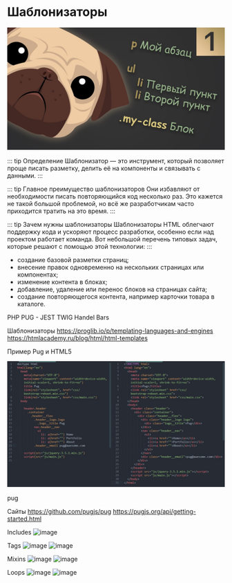 # Шаблонизаторы

![Alt for Imsage](../html/images/pug.jpg)

::: tip Определение
Шаблонизатор — это инструмент, который позволяет проще писать разметку, делить её на компоненты и связывать с данными.
:::

::: tip Главное преимущество шаблонизаторов
Они избавляют от необходимости писать повторяющийся код несколько раз. Это кажется не такой большой проблемой,
но всё же разработчикам часто приходится тратить на это время.
:::

::: tip Зачем нужны шаблонизаторы
Шаблонизаторы HTML облегчают поддержку кода и ускоряют процесс разработки, особенно если над проектом работает команда. Вот небольшой перечень типовых задач, которые решают с помощью этой технологии:
:::

- создание базовой разметки страниц;
- внесение правок одновременно на нескольких страницах или компонентах;
- изменение контента в блоках;
- добавление, удаление или перенос блоков на страницах сайта;
- создание повторяющегося контента, например карточки товара в каталоге.


PHP
PUG - JEST
TWIG
Handel Bars

Шаблонизаторы
https://proglib.io/p/templating-languages-and-engines
https://htmlacademy.ru/blog/html/html-templates

Пример Pug и HTML5

![Alt for Imsage](../html/images/example-pug.jpg)


pug 

Сайты
https://github.com/pugjs/pug
https://pugjs.org/api/getting-started.html

Includes
![image](https://user-images.githubusercontent.com/71700914/191177813-b161f3ce-b83b-448d-9c93-f0dba1d95118.png)

Tags
![image](https://user-images.githubusercontent.com/71700914/191178075-8667d9a4-337b-4a99-a9bd-3884e04fd2ad.png)
![image](https://user-images.githubusercontent.com/71700914/191178130-b01b2b44-175d-467d-905f-78db3062152a.png)

Mixins
![image](https://user-images.githubusercontent.com/71700914/191178586-4824b2e7-ebc1-4bba-a4f6-c75f33397b44.png)
![image](https://user-images.githubusercontent.com/71700914/191178638-22336e96-92f5-4238-acf8-3a4b056f306c.png)

Loops
![image](https://user-images.githubusercontent.com/71700914/191178811-28297cfb-d8cb-4895-ab60-06a63f15d9f3.png)
![image](https://user-images.githubusercontent.com/71700914/191178906-999ce46b-d737-4974-b4ec-9954c8b7ce79.png)

